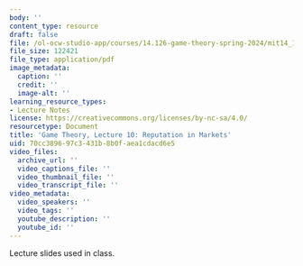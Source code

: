 ```yaml
---
body: ''
content_type: resource
draft: false
file: /ol-ocw-studio-app/courses/14.126-game-theory-spring-2024/mit14_126_s24_lecture_10_reputation-in-markets.pdf
file_size: 122421
file_type: application/pdf
image_metadata:
  caption: ''
  credit: ''
  image-alt: ''
learning_resource_types:
- Lecture Notes
license: https://creativecommons.org/licenses/by-nc-sa/4.0/
resourcetype: Document
title: 'Game Theory, Lecture 10: Reputation in Markets'
uid: 70cc3896-97c3-431b-8b0f-aea1cdacd6e5
video_files:
  archive_url: ''
  video_captions_file: ''
  video_thumbnail_file: ''
  video_transcript_file: ''
video_metadata:
  video_speakers: ''
  video_tags: ''
  youtube_description: ''
  youtube_id: ''
---
```

Lecture slides used in class.
